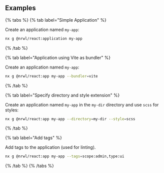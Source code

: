## Examples

{% tabs %}
{% tab label="Simple Application" %}

Create an application named `my-app`:

```bash
nx g @nrwl/react:application my-app
```

{% /tab %}

{% tab label="Application using Vite as bundler" %}

Create an application named `my-app`:

```bash
nx g @nrwl/react:app my-app --bundler=vite
```

{% /tab %}

{% tab label="Specify directory and style extension" %}

Create an application named `my-app` in the `my-dir` directory and use `scss` for styles:

```bash
nx g @nrwl/react:app my-app --directory=my-dir --style=scss
```

{% /tab %}

{% tab label="Add tags" %}

Add tags to the application (used for linting).

```bash
nx g @nrwl/react:app my-app --tags=scope:admin,type:ui
```

{% /tab %}
{% /tabs %}
